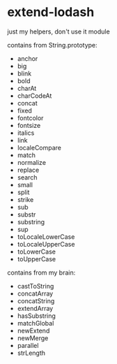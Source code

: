 # extend-lodash

just my helpers, don't use it module

contains from String.prototype: 
* anchor
* big
* blink
* bold
* charAt
* charCodeAt
* concat
* fixed
* fontcolor
* fontsize
* italics
* link
* localeCompare
* match
* normalize
* replace
* search
* small
* split
* strike
* sub
* substr
* substring
* sup
* toLocaleLowerCase
* toLocaleUpperCase
* toLowerCase
* toUpperCase

contains from my brain: 
* castToString
* concatArray
* concatString
* extendArray
* hasSubstring
* matchGlobal
* newExtend
* newMerge
* parallel
* strLength


